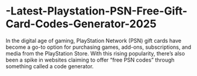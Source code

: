 # -Latest-Playstation-PSN-Free-Gift-Card-Codes-Generator-2025
In the digital age of gaming, PlayStation Network (PSN) gift cards have become a go-to option for purchasing games, add-ons, subscriptions, and media from the PlayStation Store. With this rising popularity, there’s also been a spike in websites claiming to offer “free PSN codes” through something called a code generator.
